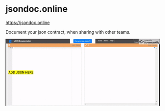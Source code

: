 # jsondoc.online
https://jsondoc.online

Document your json contract, when sharing with other teams.

![helpGIF](/helpGIF.gif)

